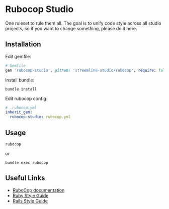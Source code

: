 # Rubocop Studio

One ruleset to rule them all. The goal is to unify code style across all studio projects, so if you want to change something, please do it here.

## Installation

Edit gemfile:
```ruby
# Gemfile
gem 'rubocop-studio', github: 'streemline-studio/rubocop', require: false, branch: :main
```

Install bundle:
```shell
bundle install
```

Edit rubocop config:
```yaml
# .rubocop.yml
inherit_gem:
  rubocop-studio: rubocop.yml
```

## Usage

```shell
rubocop
```

or

```shell
bundle exec rubocop
```

## Useful Links

- [RuboCop documentation](https://docs.rubocop.org/)
- [Ruby Style Guide](https://rubystyle.guide/)
- [Rails Style Guide](https://rails.rubystyle.guide)
